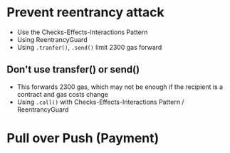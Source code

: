 # Prevent reentrancy attack

- Use the Checks-Effects-Interactions Pattern
- Using ReentrancyGuard
- Using `.tranfer()`, `.send()` limit 2300 gas forward

## Don't use transfer() or send()

- This forwards 2300 gas, which may not be enough if the recipient is a contract and gas costs change
- Using `.call()` with Checks-Effects-Interactions Pattern / ReentrancyGuard

# Pull over Push (Payment)
